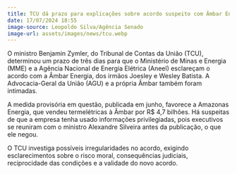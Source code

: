 ```yaml
---
title: TCU dá prazo para explicações sobre acordo suspeito com Âmbar Energia
date: 17/07/2024 18:55
image-source: Leopoldo Silva/Agência Senado
image-url: assets/images/news/tcu.webp
---
```


O ministro Benjamin Zymler, do Tribunal de Contas da União (TCU), determinou um prazo de três dias para que o Ministério de Minas e Energia (MME) e a Agência Nacional de Energia Elétrica (Aneel) esclareçam o acordo com a Âmbar Energia, dos irmãos Joesley e Wesley Batista. A Advocacia-Geral da União (AGU) e a própria Âmbar também foram intimadas.

A medida provisória em questão, publicada em junho, favorece a Amazonas Energia, que vendeu termelétricas à Âmbar por R$ 4,7 bilhões. Há suspeitas de que a empresa tenha usado informações privilegiadas, pois executivos se reuniram com o ministro Alexandre Silveira antes da publicação, o que ele negou.

O TCU investiga possíveis irregularidades no acordo, exigindo esclarecimentos sobre o risco moral, consequências judiciais, reciprocidade das condições e a validade do novo acordo.